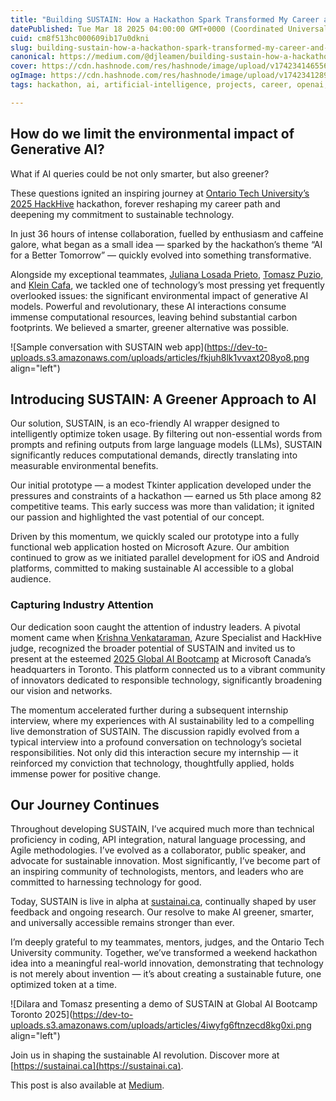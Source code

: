 ```yaml
---
title: "Building SUSTAIN: How a Hackathon Spark Transformed My Career and Commitment to Sustainable AI"
datePublished: Tue Mar 18 2025 04:00:00 GMT+0000 (Coordinated Universal Time)
cuid: cm8f513hc000609ib17u0dkni
slug: building-sustain-how-a-hackathon-spark-transformed-my-career-and-commitment-to-sustainable-ai
canonical: https://medium.com/@djleamen/building-sustain-how-a-hackathon-spark-transformed-my-career-and-commitment-to-sustainable-ai-f4c019890a89
cover: https://cdn.hashnode.com/res/hashnode/image/upload/v1742341465564/f44a4355-0eca-4039-a81b-aacf8ec1354b.png
ogImage: https://cdn.hashnode.com/res/hashnode/image/upload/v1742341289615/f7ceb068-8e52-42ae-88b3-8542f07260b8.webp
tags: hackathon, ai, artificial-intelligence, projects, career, openai, sustainability, llm, chatgpt

---
```


## How do we limit the environmental impact of Generative AI?

What if AI queries could be not only smarter, but also greener?

These questions ignited an inspiring journey at [Ontario Tech University’s 2025 HackHive](https://hackhive-otu.devpost.com/) hackathon, forever reshaping my career path and deepening my commitment to sustainable technology.

In just 36 hours of intense collaboration, fuelled by enthusiasm and caffeine galore, what began as a small idea — sparked by the hackathon’s theme “AI for a Better Tomorrow” — quickly evolved into something transformative.

Alongside my exceptional teammates, [Juliana Losada Prieto](https://www.linkedin.com/in/juliana-losada-prieto/), [Tomasz Puzio](https://www.linkedin.com/in/tomasz-puzio/), and [Klein Cafa](https://www.linkedin.com/in/cafakleinn/), we tackled one of technology’s most pressing yet frequently overlooked issues: the significant environmental impact of generative AI models. Powerful and revolutionary, these AI interactions consume immense computational resources, leaving behind substantial carbon footprints. We believed a smarter, greener alternative was possible.

![Sample conversation with SUSTAIN web app](https://dev-to-uploads.s3.amazonaws.com/uploads/articles/fkjuh8lk1vvaxt208yo8.png align="left")

## Introducing SUSTAIN: A Greener Approach to AI

Our solution, SUSTAIN, is an eco-friendly AI wrapper designed to intelligently optimize token usage. By filtering out non-essential words from prompts and refining outputs from large language models (LLMs), SUSTAIN significantly reduces computational demands, directly translating into measurable environmental benefits.

Our initial prototype — a modest Tkinter application developed under the pressures and constraints of a hackathon — earned us 5th place among 82 competitive teams. This early success was more than validation; it ignited our passion and highlighted the vast potential of our concept.

Driven by this momentum, we quickly scaled our prototype into a fully functional web application hosted on Microsoft Azure. Our ambition continued to grow as we initiated parallel development for iOS and Android platforms, committed to making sustainable AI accessible to a global audience.

### Capturing Industry Attention

Our dedication soon caught the attention of industry leaders. A pivotal moment came when [Krishna Venkataraman](https://www.linkedin.com/in/krishnavenk/), Azure Specialist and HackHive judge, recognized the broader potential of SUSTAIN and invited us to present at the esteemed [2025 Global AI Bootcamp](https://developer.microsoft.com/en-us/reactor/events/24488/) at Microsoft Canada’s headquarters in Toronto. This platform connected us to a vibrant community of innovators dedicated to responsible technology, significantly broadening our vision and networks.

The momentum accelerated further during a subsequent internship interview, where my experiences with AI sustainability led to a compelling live demonstration of SUSTAIN. The discussion rapidly evolved from a typical interview into a profound conversation on technology’s societal responsibilities. Not only did this interaction secure my internship — it reinforced my conviction that technology, thoughtfully applied, holds immense power for positive change.

## Our Journey Continues

Throughout developing SUSTAIN, I’ve acquired much more than technical proficiency in coding, API integration, natural language processing, and Agile methodologies. I’ve evolved as a collaborator, public speaker, and advocate for sustainable innovation. Most significantly, I’ve become part of an inspiring community of technologists, mentors, and leaders who are committed to harnessing technology for good.

Today, SUSTAIN is live in alpha at [sustainai.ca](http://sustainai.ca), continually shaped by user feedback and ongoing research. Our resolve to make AI greener, smarter, and universally accessible remains stronger than ever.

I’m deeply grateful to my teammates, mentors, judges, and the Ontario Tech University community. Together, we’ve transformed a weekend hackathon idea into a meaningful real-world innovation, demonstrating that technology is not merely about invention — it’s about creating a sustainable future, one optimized token at a time.

![Dilara and Tomasz presenting a demo of SUSTAIN at Global AI Bootcamp Toronto 2025](https://dev-to-uploads.s3.amazonaws.com/uploads/articles/4iwyfg6ftnzecd8kg0xi.png align="left")

Join us in shaping the sustainable AI revolution. Discover more at [https://sustainai.ca](https://sustainai.ca).

This post is also available at [Medium](https://medium.com/@djleamen/building-sustain-how-a-hackathon-spark-transformed-my-career-and-commitment-to-sustainable-ai-f4c019890a89).